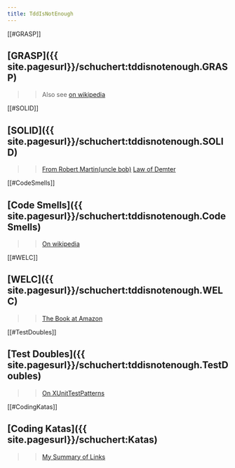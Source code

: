 ```yaml
---
title: TddIsNotEnough
---
```

[[#GRASP]]
## [GRASP]({{ site.pagesurl}}/schuchert:tddisnotenough.GRASP)
>> Also see [on wikipedia](http://en.wikipedia.org/wiki/GRASP_(object-oriented_design))

[[#SOLID]]
## [SOLID]({{ site.pagesurl}}/schuchert:tddisnotenough.SOLID)
>> [From Robert Martin(uncle bob)](http://butunclebob.com/ArticleS.UncleBob.PrinciplesOfOod)
>> [Law of Demter](http://en.wikipedia.org/wiki/Law_of_Demeter)

[[#CodeSmells]]
## [Code Smells]({{ site.pagesurl}}/schuchert:tddisnotenough.CodeSmells)
>> [On wikipedia](http://en.wikipedia.org/wiki/Code_smell)

[[#WELC]]
## [WELC]({{ site.pagesurl}}/schuchert:tddisnotenough.WELC)
>> [The Book at Amazon](http://www.amazon.com/Working-Effectively-Legacy-Michael-Feathers/dp/0131177052)

[[#TestDoubles]]
## [Test Doubles]({{ site.pagesurl}}/schuchert:tddisnotenough.TestDoubles)
>> [On XUnitTestPatterns](http://xunitpatterns.com/Test%20Double.html)

[[#CodingKatas]]
## [Coding Katas]({{ site.pagesurl}}/schuchert:Katas)
>> [My Summary of Links](http://schuchert.wikispaces.com/Katas)